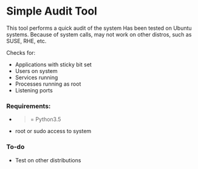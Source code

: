 # Simple Audit Tool

This tool performs a quick audit of the system
Has been tested on Ubuntu systems. Because of system calls, may not work on other distros, such as SUSE, RHE, etc.

Checks for:
* Applications with sticky bit set
* Users on system
* Services running
* Processes running as root
* Listening ports

### Requirements:
* >= Python3.5
* root or sudo access to system

### To-do
* Test on other distributions
